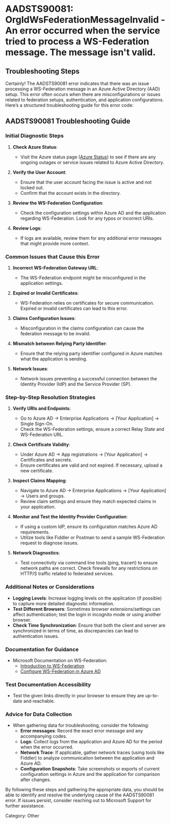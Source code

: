 # AADSTS90081: OrgIdWsFederationMessageInvalid - An error occurred when the service tried to process a WS-Federation message. The message isn't valid.


## Troubleshooting Steps
Certainly! The AADSTS90081 error indicates that there was an issue processing a WS-Federation message in an Azure Active Directory (AAD) setup. This error often occurs when there are misconfigurations or issues related to federation setups, authentication, and application configurations. Here’s a structured troubleshooting guide for this error code:

## AADSTS90081 Troubleshooting Guide

### Initial Diagnostic Steps

1. **Check Azure Status**:
   - Visit the Azure status page ([Azure Status](https://status.azure.com/)) to see if there are any ongoing outages or service issues related to Azure Active Directory.

2. **Verify the User Account**:
   - Ensure that the user account facing the issue is active and not locked out.
   - Confirm that the account exists in the directory.

3. **Review the WS-Federation Configuration**:
   - Check the configuration settings within Azure AD and the application regarding WS-Federation. Look for any typos or incorrect URIs.

4. **Review Logs**:
   - If logs are available, review them for any additional error messages that might provide more context.

### Common Issues that Cause this Error

1. **Incorrect WS-Federation Gateway URL**:
   - The WS-Federation endpoint might be misconfigured in the application settings.

2. **Expired or Invalid Certificates**:
   - WS-Federation relies on certificates for secure communication. Expired or invalid certificates can lead to this error.

3. **Claims Configuration Issues**:
   - Misconfiguration in the claims configuration can cause the federation message to be invalid.

4. **Mismatch between Relying Party Identifier**:
   - Ensure that the relying party identifier configured in Azure matches what the application is sending.

5. **Network Issues**:
   - Network issues preventing a successful connection between the Identity Provider (IdP) and the Service Provider (SP).

### Step-by-Step Resolution Strategies

1. **Verify URIs and Endpoints**:
   - Go to Azure AD -> Enterprise Applications -> [Your Application] -> Single Sign-On.
   - Check the WS-Federation settings, ensure a correct Relay State and WS-Federation URL.

2. **Check Certificate Validity**:
   - Under Azure AD -> App registrations -> [Your Application] -> Certificates and secrets.
   - Ensure certificates are valid and not expired. If necessary, upload a new certificate.

3. **Inspect Claims Mapping**:
   - Navigate to Azure AD -> Enterprise Applications -> [Your Application] -> Users and groups.
   - Review claim settings and ensure they match expected claims in your application.

4. **Monitor and Test the Identity Provider Configuration**:
   - If using a custom IdP, ensure its configuration matches Azure AD requirements.
   - Utilize tools like Fiddler or Postman to send a sample WS-Federation request to diagnose issues.

5. **Network Diagnostics**:
   - Test connectivity via command line tools (ping, tracert) to ensure network paths are correct. Check firewalls for any restrictions on HTTP/S traffic related to federated services.

### Additional Notes or Considerations

- **Logging Levels**: Increase logging levels on the application (if possible) to capture more detailed diagnostic information.
- **Test Different Browsers**: Sometimes browser extensions/settings can affect authentication; test the login in incognito mode or using another browser.
- **Check Time Synchronization**: Ensure that both the client and server are synchronized in terms of time, as discrepancies can lead to authentication issues.

### Documentation for Guidance

- Microsoft Documentation on WS-Federation:
  - [Introduction to WS-Federation](https://docs.microsoft.com/en-us/azure/active-directory/develop/active-directory-ws-fed)
  - [Configure WS-Federation in Azure AD](https://docs.microsoft.com/en-us/azure/active-directory/develop/active-directory-ws-fed-tutorial)

### Test Documentation Accessibility

- Test the given links directly in your browser to ensure they are up-to-date and reachable.

### Advice for Data Collection

- When gathering data for troubleshooting, consider the following:
  - **Error messages**: Record the exact error message and any accompanying codes.
  - **Logs**: Collect logs from the application and Azure AD for the period when the error occurred.
  - **Network Trace**: If applicable, gather network traces (using tools like Fiddler) to analyze communication between the application and Azure AD.
  - **Configuration Snapshots**: Take screenshots or exports of current configuration settings in Azure and the application for comparison after changes.

By following these steps and gathering the appropriate data, you should be able to identify and resolve the underlying cause of the AADSTS90081 error. If issues persist, consider reaching out to Microsoft Support for further assistance.

Category: Other